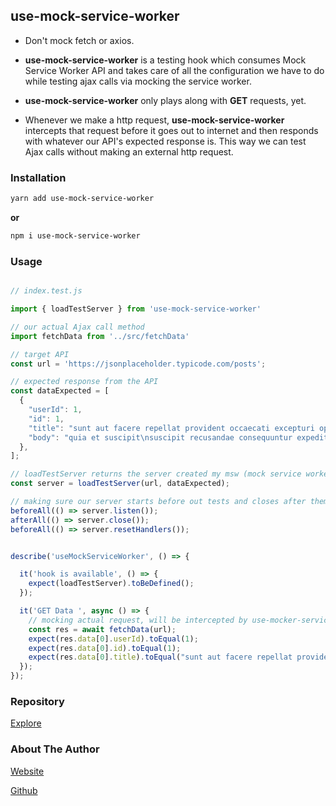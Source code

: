 ## use-mock-service-worker

- Don't mock fetch or axios.

- **use-mock-service-worker** is a testing hook which consumes Mock Service Worker API and takes care of all the configuration we have to do while testing ajax calls via mocking the service worker.

- **use-mock-service-worker** only plays along with **GET** requests, yet.

- Whenever we make a http request, **use-mock-service-worker** intercepts that request before it goes out to internet and then responds with whatever our API's expected response is. This way we can test Ajax calls without making an external http request.

### Installation

```sh
yarn add use-mock-service-worker
```

**or**

```sh
npm i use-mock-service-worker

```

### Usage

```js

// index.test.js

import { loadTestServer } from 'use-mock-service-worker'

// our actual Ajax call method
import fetchData from '../src/fetchData'

// target API
const url = 'https://jsonplaceholder.typicode.com/posts';

// expected response from the API
const dataExpected = [
  {
    "userId": 1,
    "id": 1,
    "title": "sunt aut facere repellat provident occaecati excepturi optio reprehenderit",
    "body": "quia et suscipit\nsuscipit recusandae consequuntur expedita et cum\nreprehenderit molestiae ut ut quas totam\nnostrum rerum est autem sunt rem eveniet architecto"
  },
];

// loadTestServer returns the server created my msw (mock service worker)
const server = loadTestServer(url, dataExpected);

// making sure our server starts before out tests and closes after them too
beforeAll(() => server.listen());
afterAll(() => server.close());
beforeAll(() => server.resetHandlers());


describe('useMockServiceWorker', () => {

  it('hook is available', () => {
    expect(loadTestServer).toBeDefined();
  });

  it('GET Data ', async () => {
    // mocking actual request, will be intercepted by use-mocker-service-worker though.
    const res = await fetchData(url);
    expect(res.data[0].userId).toEqual(1);
    expect(res.data[0].id).toEqual(1);
    expect(res.data[0].title).toEqual("sunt aut facere repellat provident occaecati excepturi optio reprehenderit");
  });
});


```

### Repository

[Explore](https://github.com/inblack67/use-mock-service-worker)

### About The Author

[Website](https://inblack67.netlify.app)

[Github](https://github.com/inblack67)

